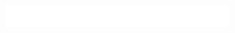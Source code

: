 <div align="center">
	<a href="https://raw.githubusercontent.com/fractaledmind/css-in-readme-like-wat/master/readme.md">
		<img src="header.svg" height="50" width="100%">
	</a>
</div>

